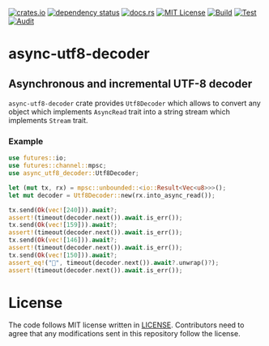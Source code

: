 [![crates.io](https://img.shields.io/crates/v/async-utf8-decoder.svg)](https://crates.io/crates/async-utf8-decoder)
[![dependency status](https://deps.rs/repo/github/lambdalisue/rs-async-utf8-decoder/status.svg)](https://deps.rs/repo/github/lambdalisue/rs-async-utf8-decoder)
[![docs.rs](https://docs.rs/async-utf8-decoder/badge.svg)](https://docs.rs/async-utf8-decoder)
[![MIT License](https://img.shields.io/badge/license-MIT-blue.svg)](./LICENSE)
[![Build](https://github.com/lambdalisue/rs-async-utf8-decoder/actions/workflows/build.yml/badge.svg)](https://github.com/lambdalisue/rs-async-utf8-decoder/actions/workflows/build.yml)
[![Test](https://github.com/lambdalisue/rs-async-utf8-decoder/actions/workflows/test.yml/badge.svg)](https://github.com/lambdalisue/rs-async-utf8-decoder/actions/workflows/test.yml)
[![Audit](https://github.com/lambdalisue/rs-async-utf8-decoder/actions/workflows/audit.yml/badge.svg)](https://github.com/lambdalisue/rs-async-utf8-decoder/actions/workflows/audit.yml)

# async-utf8-decoder

## Asynchronous and incremental UTF-8 decoder

`async-utf8-decoder` crate provides `Utf8Decoder` which allows to convert any object which
implements `AsyncRead` trait into a string stream which implements `Stream` trait.

### Example

```rust
use futures::io;
use futures::channel::mpsc;
use async_utf8_decoder::Utf8Decoder;

let (mut tx, rx) = mpsc::unbounded::<io::Result<Vec<u8>>>();
let mut decoder = Utf8Decoder::new(rx.into_async_read());

tx.send(Ok(vec![240])).await?;
assert!(timeout(decoder.next()).await.is_err());
tx.send(Ok(vec![159])).await?;
assert!(timeout(decoder.next()).await.is_err());
tx.send(Ok(vec![146])).await?;
assert!(timeout(decoder.next()).await.is_err());
tx.send(Ok(vec![150])).await?;
assert_eq!("💖", timeout(decoder.next()).await?.unwrap()?);
assert!(timeout(decoder.next()).await.is_err());
```


# License

The code follows MIT license written in [LICENSE](./LICENSE). Contributors need
to agree that any modifications sent in this repository follow the license.
